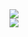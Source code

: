 
<a href="https://github.com/Harhao/github-readme-stats">
  <img align="center" src="https://github-readme-stats.vercel.app/api?username=Harhao&count_private=true&show_icons=true&locale=es" />
</a>
<br>
<a href="https://github.com/Harhao/convoychat">
  <img align="center" src="https://github-readme-stats.vercel.app/api/top-langs/?username=Harhao&layout=compact&hide=html,css"/>
</a>
